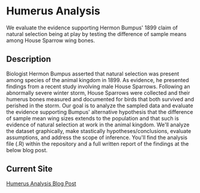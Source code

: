 # Humerus Analysis

We evaluate the evidence supporting Hermon Bumpus' 1899 claim of natural selection being at play by testing the difference of sample means among House Sparrow wing bones.

## Description

Biologist Hermon Bumpus asserted that natural selection was present among species of the animal kingdom in 1899. As evidence, he presented findings from a recent study involving male House Sparrows. Following an abnormally severe winter storm, House Sparrows were collected and their humerus bones measured and documented for birds that both survived and perished in the storm.
Our goal is to analyze the sampled data and evaluate the evidence supporting Bumpus' alternative hypothesis that the difference of sample mean wing sizes extends to the population and that such is evidence of natural selection at work in the animal kingdom.
We'll analyze the dataset graphically, make stastically hypotheses/conclusions, evaluate assumptions, and address the scope of inference. You'll find the analysis file (.R) within the repository and a full written report of the findings at the below blog post.

## Current Site
[Humerus Analysis Blog Post](https://www.adam-bushman.com/blog_posts/blog_humerus-analysis_003.html)